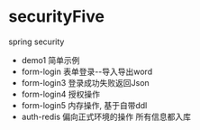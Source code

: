 # securityFive
spring security

- demo1 简单示例
- form-login 表单登录--导入导出word
- form-login3 登录成功失败返回Json
- form-login4 授权操作
- form-login5 内存操作, 基于自带ddl
- auth-redis 偏向正式环境的操作 所有信息都入库

